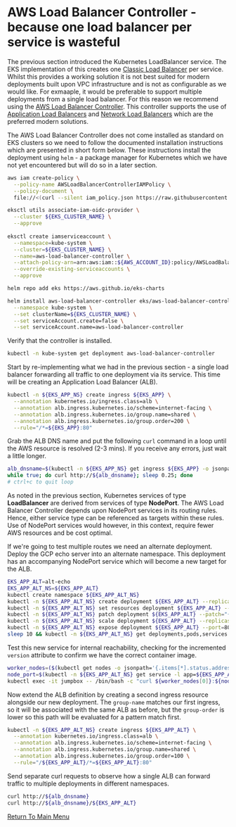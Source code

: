 # AWS Load Balancer Controller - because one load balancer per service is wasteful

The previous section introduced the Kubernetes LoadBalancer service.
The EKS implementation of this creates one [Classic Load Balancer](https://aws.amazon.com/elasticloadbalancing/classic-load-balancer/) per service.
Whilst this provides a working solution it is not best suited for modern deployments built upon VPC infrastructure and is not as configurable as we would like.
For exmaaple, it would be preferable to support multiple deployments from a single load balancer.
For this reason we recommend using the [AWS Load Balancer Controller](https://docs.aws.amazon.com/eks/latest/userguide/aws-load-balancer-controller.html).
This controller supports the use of [Application Load Balancers](https://aws.amazon.com/elasticloadbalancing/application-load-balancer/) and [Network Load Balancers](https://aws.amazon.com/elasticloadbalancing/network-load-balancer/) which are the preferred modern solutions.

The AWS Load Balancer Controller does not come installed as standard on EKS clusters so we need to follow the documented installation instructions which are presented in short form below.
These instructions install the deployment using `helm` - a package manager for Kubernetes which we have not yet encountered but will do so in a later section.
```bash
aws iam create-policy \
  --policy-name AWSLoadBalancerControllerIAMPolicy \
  --policy-document \
  file://<(curl --silent iam_policy.json https://raw.githubusercontent.com/kubernetes-sigs/aws-load-balancer-controller/v2.2.0/docs/install/iam_policy.json)

eksctl utils associate-iam-oidc-provider \
  --cluster ${EKS_CLUSTER_NAME} \
  --approve
  
eksctl create iamserviceaccount \
  --namespace=kube-system \
  --cluster=${EKS_CLUSTER_NAME} \
  --name=aws-load-balancer-controller \
  --attach-policy-arn=arn:aws:iam::${AWS_ACCOUNT_ID}:policy/AWSLoadBalancerControllerIAMPolicy \
  --override-existing-serviceaccounts \
  --approve

helm repo add eks https://aws.github.io/eks-charts

helm install aws-load-balancer-controller eks/aws-load-balancer-controller \
  --namespace kube-system \
  --set clusterName=${EKS_CLUSTER_NAME} \
  --set serviceAccount.create=false \
  --set serviceAccount.name=aws-load-balancer-controller
```

Verify that the controller is installed.
```bash
kubectl -n kube-system get deployment aws-load-balancer-controller
```

Start by re-implementing what we had in the previous section - a single load balancer forwarding all traffic to one deployment via its service.
This time will be creating an Application Load Balancer (ALB).
```bash
kubectl -n ${EKS_APP_NS} create ingress ${EKS_APP} \
  --annotation kubernetes.io/ingress.class=alb \
  --annotation alb.ingress.kubernetes.io/scheme=internet-facing \
  --annotation alb.ingress.kubernetes.io/group.name=shared \
  --annotation alb.ingress.kubernetes.io/group.order=200 \
  --rule="/*=${EKS_APP}:80"
```

Grab the ALB DNS name and put the following `curl` command in a loop until the AWS resource is resolved (2-3 mins).
If you receive any errors, just wait a little longer.
```bash
alb_dnsname=$(kubectl -n ${EKS_APP_NS} get ingress ${EKS_APP} -o jsonpath='{.status.loadBalancer.ingress[0].hostname}')
while true; do curl http://${alb_dnsname}; sleep 0.25; done
# ctrl+c to quit loop
```

As noted in the previous section, Kubernetes services of type **LoadBalancer** are derived from services of type **NodePort**.
The AWS Load Balancer Controller depends upon NodePort services in its routing rules.
Hence, either service type can be referenced as targets within these rules.
Use of NodePort services would however, in this context, require fewer AWS resources and be cost optimal.

If we're going to test multiple routes we need an alternate deployment.
Deploy the GCP echo server into an alternate namespace.
This deployment has an accompanying NodePort service which will become a new target for the ALB.
```bash
EKS_APP_ALT=alt-echo
EKS_APP_ALT_NS=${EKS_APP_ALT}
kubectl create namespace ${EKS_APP_ALT_NS}
kubectl -n ${EKS_APP_ALT_NS} create deployment ${EKS_APP_ALT} --replicas 0 --image gcr.io/google_containers/echoserver:1.10 # begin with zero replicas
kubectl -n ${EKS_APP_ALT_NS} set resources deployment ${EKS_APP_ALT} --requests=cpu=200m,memory=200Mi                       # right-size the pods
kubectl -n ${EKS_APP_ALT_NS} patch deployment ${EKS_APP_ALT} --patch="{\"spec\":{\"template\":{\"spec\":{\"containers\":[{\"name\":\"${EKS_APP_ALT}\",\"imagePullPolicy\":\"Always\"}]}}}}"
kubectl -n ${EKS_APP_ALT_NS} scale deployment ${EKS_APP_ALT} --replicas 3
kubectl -n ${EKS_APP_ALT_NS} expose deployment ${EKS_APP_ALT} --port=80 --target-port=8080 --type=NodePort                  # echoserver uses port 8080 internally
sleep 10 && kubectl -n ${EKS_APP_ALT_NS} get deployments,pods,services -o wide
```

Test this new service for internal reachability, checking for the incremented `version` attribute to confirm we have the correct container image.
```bash
worker_nodes=($(kubectl get nodes -o jsonpath='{.items[*].status.addresses[?(@.type=="InternalIP")].address}'))
node_port=$(kubectl -n ${EKS_APP_ALT_NS} get service -l app=${EKS_APP_ALT} -o jsonpath='{.items[0].spec.ports[0].nodePort}')
kubectl exec -it jumpbox -- /bin/bash -c "curl ${worker_nodes[0]}:${node_port}"
```

Now extend the ALB definition by creating a second ingress resource alongside our new deployment.
The `group-name` matches our first ingress, so it will be associated with the same ALB as before, but the `group-order` is lower so this path will be evaluated for a pattern match first.
```bash
kubectl -n ${EKS_APP_ALT_NS} create ingress ${EKS_APP_ALT} \
  --annotation kubernetes.io/ingress.class=alb \
  --annotation alb.ingress.kubernetes.io/scheme=internet-facing \
  --annotation alb.ingress.kubernetes.io/group.name=shared \
  --annotation alb.ingress.kubernetes.io/group.order=100 \
  --rule="/${EKS_APP_ALT}/*=${EKS_APP_ALT}:80"
```

Send separate curl requests to observe how a single ALB can forward traffic to multiple deployments in different namespaces.
```bash
curl http://${alb_dnsname}
curl http://${alb_dnsname}/${EKS_APP_ALT}
```

[Return To Main Menu](/README.md)
